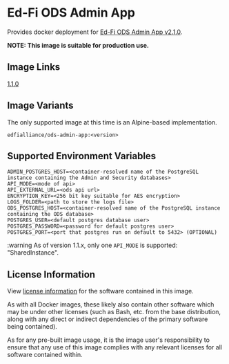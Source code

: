 # Ed-Fi ODS Admin App

Provides docker deployment for [Ed-Fi ODS Admin App
v2.1.0](https://techdocs.ed-fi.org/display/ADMIN/).

**NOTE: This image is suitable for production use.**

## Image Links

[1.1.0](https://github.com/Ed-Fi-Alliance-OSS/Ed-Fi-ODS-Docker/blob/main/Web-Ods-Admin/Dockerfile)

## Image Variants

The only supported image at this time is an Alpine-based implementation.

`edfialliance/ods-admin-app:<version>`

## Supported Environment Variables

```none
ADMIN_POSTGRES_HOST=<container-resolved name of the PostgreSQL instance containing the Admin and Security databases>
API_MODE=<mode of api>
API_EXTERNAL_URL=<ods api url>
ENCRYPTION_KEY=<256 bit key suitable for AES encryption>
LOGS_FOLDER=<path to store the logs file>
ODS_POSTGRES_HOST=<container-resolved name of the PostgreSQL instance containing the ODS database>
POSTGRES_USER=<default postgres database user>
POSTGRES_PASSWORD=<password for default postgres user>
POSTGRES_PORT=<port that postgres run on default to 5432> (OPTIONAL)
```

:warning As of version 1.1.x, only one `API_MODE` is supported:
"SharedInstance".

## License Information

View [license
information](https://github.com/Ed-Fi-Alliance-OSS/Ed-Fi-ODS-Docker/blob/main/LICENSE)
for the software contained in this image.

As with all Docker images, these likely also contain other software which may be
under other licenses (such as Bash, etc. from the base distribution, along with
any direct or indirect dependencies of the primary software being contained).

As for any pre-built image usage, it is the image user's responsibility to
ensure that any use of this image complies with any relevant licenses for all
software contained within.

